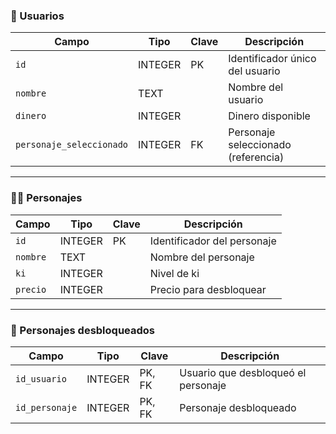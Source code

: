 ### 👤 Usuarios

| Campo                    | Tipo     | Clave     | Descripción                            |
|--------------------------|----------|-----------|----------------------------------------|
| `id`                     | INTEGER  | PK        | Identificador único del usuario        |
| `nombre`                 | TEXT     |           | Nombre del usuario                     |
| `dinero`                 | INTEGER  |           | Dinero disponible                      |
| `personaje_seleccionado`| INTEGER  | FK        | Personaje seleccionado (referencia)    |

---

### 🧙‍♂️ Personajes

| Campo     | Tipo     | Clave     | Descripción                 |
|-----------|----------|-----------|-----------------------------|
| `id`      | INTEGER  | PK        | Identificador del personaje |
| `nombre`  | TEXT     |           | Nombre del personaje        |
| `ki`      | INTEGER  |           | Nivel de ki                 |
| `precio`  | INTEGER  |           | Precio para desbloquear     |

---

### 🧩 Personajes desbloqueados

| Campo          | Tipo     | Clave     | Descripción                          |
|----------------|----------|-----------|--------------------------------------|
| `id_usuario`   | INTEGER  | PK, FK    | Usuario que desbloqueó el personaje |
| `id_personaje` | INTEGER  | PK, FK    | Personaje desbloqueado               |
